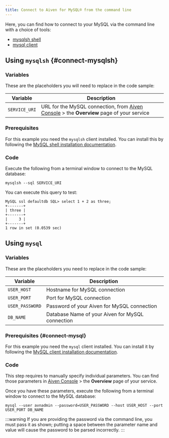 ```yaml
---
title: Connect to Aiven for MySQL® from the command line
---
```


Here, you can find how to connect to your MySQL via the command line
with a choice of tools:

-   [mysqlsh shell](/docs/products/mysql/howto/connect-from-cli#connect-mysqlsh)
-   [mysql client](/docs/products/mysql/howto/connect-from-cli#connect-mysql)

## Using `mysqlsh` {#connect-mysqlsh}

### Variables

These are the placeholders you will need to replace in the code sample:

| Variable      | Description                                                                                                           |
| ------------- | --------------------------------------------------------------------------------------------------------------------- |
| `SERVICE_URI` | URL for the MySQL connection, from [Aiven Console](https://console.aiven.io/) > the **Overview** page of your service |


### Prerequisites

For this example you need the `mysqlsh` client installed. You can
install this by following the [MySQL shell installation
documentation](https://dev.mysql.com/doc/mysql-shell/8.0/en/mysql-shell-install.html).

### Code

Execute the following from a terminal window to connect to the MySQL
database:

```
mysqlsh --sql SERVICE_URI
```

You can execute this query to test:

```
MySQL ssl defaultdb SQL> select 1 + 2 as three;
+-------+
| three |
+-------+
|     3 |
+-------+
1 row in set (0.0539 sec)
```

## Using `mysql`

### Variables

These are the placeholders you need to replace in the code sample:

| Variable        | Description                                      |
| --------------- | ------------------------------------------------ |
| `USER_HOST`     | Hostname for MySQL connection                    |
| `USER_PORT`     | Port for MySQL connection                        |
| `USER_PASSWORD` | Password of your Aiven for MySQL connection      |
| `DB_NAME`       | Database Name of your Aiven for MySQL connection |

### Prerequisites {#connect-mysql}

For this example you need the `mysql` client installed. You can install
it by following the [MySQL client installation
documentation](https://dev.mysql.com/doc/refman/8.0/en/mysql.html).

### Code

This step requires to manually specify individual parameters. You can
find those parameters in [Aiven Console](https://console.aiven.io) \>
the **Overview** page of your service.

Once you have these parameters, execute the following from a terminal
window to connect to the MySQL database:

```
mysql --user avnadmin --password=USER_PASSWORD --host USER_HOST --port USER_PORT DB_NAME
```

:::warning
If you are providing the password via the command line, you must pass it
as shown; putting a space between the parameter name and value will
cause the password to be parsed incorrectly.
:::
